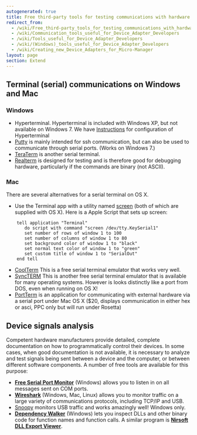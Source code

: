 ```yaml
---
autogenerated: true
title: Free third-party tools for testing communications with hardware
redirect_from:
  - /wiki/Free_third-party_tools_for_testing_communications_with_hardware
  - /wiki/Communication_tools_useful_for_Device_Adapter_Developers
  - /wiki/Tools_useful_for_Device_Adapter_Developers
  - /wiki/(Windows)_tools_useful_for_Device_Adapter_Developers
  - /wiki/Creating_new_Device_Adapters_for_Micro-Manager
layout: page
section: Extend
---
```



## Terminal (serial) communications on Windows and Mac

### Windows

-   Hyperterminal. Hyperterminal is included with Windows XP, but not
    available on Windows 7. We have
    [Instructions](https://valelab.ucsf.edu/~MM/MMwiki/index.php/Windows)
    for configuration of Hyperterminal
-   [Putty](http://www.chiark.greenend.org.uk/~sgtatham/putty/download.html)
    is mainly intended for ssh communication, but can also be used to
    communicate through serial ports. (Works on Windows 7.)
-   [TeraTerm](http://ttssh2.sourceforge.jp/index.html.en) is another
    serial terminal.
-   [Realterm](http://realterm.sourceforge.net/) is designed for testing
    and is therefore good for debugging hardware, particularly if the
    commands are binary (not ASCII).

### Mac

There are several alternatives for a serial terminal on OS X.

-   Use the Terminal app with a utility named
    [screen](http://hints.macworld.com/article.php?story=20061109133825654)
    (both of which are supplied with OS X). Here is a Apple Script that
    sets up screen:

```
    tell application "Terminal"
       do script with command "screen /dev/tty.KeySerial1"
       set number of rows of window 1 to 100
       set number of columns of window 1 to 80
       set background color of window 1 to "black"
       set normal text color of window 1 to "green"
       set custom title of window 1 to "SerialOut"
    end tell
```

-   [CoolTerm](http://freeware.the-meiers.org/) This is a free serial
    terminal emulator that works very well.
-   [SyncTERM](http://syncterm.bbsdev.net/) This is another free serial
    terminal emulator that is available for many operating systems.
    However is looks distinctly like a port from DOS, even when running
    on OS X!
-   [PortTerm](http://kulesh-software.com/Software/PortTerm/index.html)
    is an application for communicating with external hardware via a
    serial port under Mac OS X ($20, displays communication in either
    hex or asci, PPC only but will run under Rosetta)

## Device signals analysis

Competent hardware manufacturers provide detailed, complete
documentation on how to programmatically control their devices. In some
cases, when good documentation is not available, it is necessary to
analyze and test signals being sent between a device and the computer,
or between different software components. A number of free tools are
available for this purpose:

-   [**Free Serial Port Monitor**](http://www.serial-port-monitor.com/)
    (Windows) allows you to listen in on all messages sent on COM ports.
-   [**Wireshark**](http://www.wireshark.org/) (Windows, Mac, Linux)
    allows you to monitor traffic on a large variety of communications
    protocols, including TCP/IP and USB.
-   [Snoopy](http://www.wingmanteam.com/usbsnoopy/) monitors USB traffic
    and works amazingly well! Windows only.
-   [**Dependency Walker**](http://www.dependencywalker.com/) (Windows)
    lets you inspect DLLs and other binary code for function names and
    function calls. A similar program is [**Nirsoft DLL Export
    Viewer**](http://www.nirsoft.net/utils/dll_export_viewer.html).

